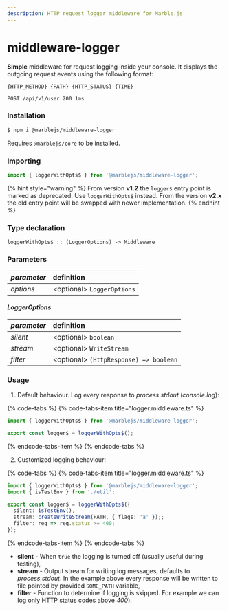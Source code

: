 ```yaml
---
description: HTTP request logger middleware for Marble.js
---
```


# middleware-logger

**Simple** middleware for request logging inside your console. It displays the outgoing request events using the following format:

```text
{HTTP_METHOD} {PATH} {HTTP_STATUS} {TIME}
```

```text
POST /api/v1/user 200 1ms
```

### Installation

```bash
$ npm i @marblejs/middleware-logger
```

Requires `@marblejs/core` to be installed.

### Importing

```typescript
import { loggerWithOpts$ } from '@marblejs/middleware-logger';
```

{% hint style="warning" %}
From version **v1.2** the `logger$` entry point is marked as deprecated. Use `loggerWithOpts$` instead. From the version **v2.x** the old entry point will be swapped with newer implementation.
{% endhint %}

### Type declaration

```text
loggerWithOpts$ :: (LoggerOptions) -> Middleware
```

### **Parameters**

| _parameter_ | definition |
| :--- | :--- |
| _options_ | &lt;optional&gt; `LoggerOptions` |

#### _**LoggerOptions**_

| _parameter_ | definition |
| :--- | :--- |
| _silent_ | &lt;optional&gt; `boolean` |
| _stream_ | &lt;optional&gt; `WriteStream` |
| _filter_ | &lt;optional&gt; `(HttpResponse) => boolean` |

### Usage

1. Default behaviour. Log every response to _process_._stdout_ \(_console.log_\):

{% code-tabs %}
{% code-tabs-item title="logger.middleware.ts" %}
```typescript
import { loggerWithOpts$ } from '@marblejs/middleware-logger';

export const logger$ = loggerWithOpts$();
```
{% endcode-tabs-item %}
{% endcode-tabs %}

2. Customized logging behaviour:

{% code-tabs %}
{% code-tabs-item title="logger.middleware.ts" %}
```typescript
import { loggerWithOpts$ } from '@marblejs/middleware-logger';
import { isTestEnv } from './util';

export const logger$ = loggerWithOpts$({
  silent: isTestEnv(),
  stream: createWriteStream(PATH, { flags: 'a' });;
  filter: req => req.status >= 400;
});
```
{% endcode-tabs-item %}
{% endcode-tabs %}

* **silent** - When `true` the logging is turned off \(usually useful during testing\),
* **stream** - Output stream for writing log messages, defaults to _process.stdout_. In the example above every response will be written to file pointed by provided `SOME_PATH` variable,
* **filter** - Function to determine if logging is skipped. For example we can log only HTTP status codes above _400_\).

